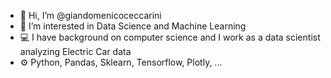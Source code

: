- 👋 Hi, I’m @giandomenicoceccarini
- 👀 I’m interested in Data Science and Machine Learning
- 💻 I have background on computer science and I work as a data scientist analyzing Electric Car data
- ⚙️ Python, Pandas, Sklearn, Tensorflow, Plotly, ...
